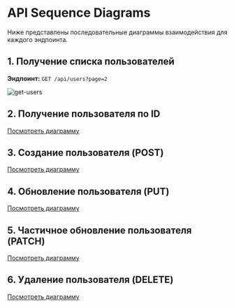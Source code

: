 # API Sequence Diagrams

Ниже представлены последовательные диаграммы взаимодействия для каждого эндпоинта.

## 1. Получение списка пользователей

**Эндпоинт:** `GET /api/users?page=2`

![get-users](.docs/uml/sequence/get_users.png)

## 2. Получение пользователя по ID
[Посмотреть диаграмму](./diagrams/get-user-by-id.png)

## 3. Создание пользователя (POST)
[Посмотреть диаграмму](./diagrams/create-user.png)

## 4. Обновление пользователя (PUT)
[Посмотреть диаграмму](./diagrams/put-user.png)

## 5. Частичное обновление пользователя (PATCH)
[Посмотреть диаграмму](./diagrams/patch-user.png)

## 6. Удаление пользователя (DELETE)
[Посмотреть диаграмму](./diagrams/delete-user.png)
